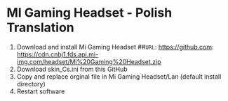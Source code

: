 # MI Gaming Headset - Polish Translation 
1. Download and install Mi Gaming Headset
##`URL`: <https://github.com>: https://cdn.cnbj1.fds.api.mi-img.com/headset/Mi%20Gaming%20Headset.zip
2. Download skin_Cs.ini from this GitHub
3. Copy and replace orginal file in Mi Gaming Headset/Lan (default install directory)
4. Restart software

